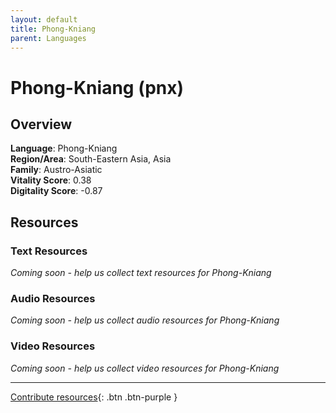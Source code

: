 ```yaml
---
layout: default
title: Phong-Kniang
parent: Languages
---
```


# Phong-Kniang (pnx)

## Overview

**Language**: Phong-Kniang  
**Region/Area**: South-Eastern Asia, Asia  
**Family**: Austro-Asiatic  
**Vitality Score**: 0.38  
**Digitality Score**: -0.87  

## Resources

### Text Resources
*Coming soon - help us collect text resources for Phong-Kniang*

### Audio Resources
*Coming soon - help us collect audio resources for Phong-Kniang*

### Video Resources
*Coming soon - help us collect video resources for Phong-Kniang*

---

[Contribute resources](https://fairtrain.github.io/){: .btn .btn-purple }
